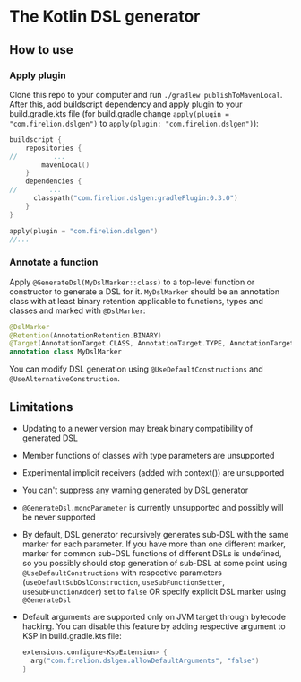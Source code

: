 # The Kotlin DSL generator

## How to use

### Apply plugin

Clone this repo to your computer and run `./gradlew publishToMavenLocal`.
After this, add buildscript dependency and apply plugin
to your build.gradle.kts file 
(for build.gradle change `apply(plugin = "com.firelion.dslgen")`
to `apply(plugin: "com.firelion.dslgen")`):

<!--- @hardlink#001 (version in gradlePlugin dependency) -->
```kotlin
buildscript {
    repositories {
//         ...
        mavenLocal()
    }
    dependencies {
//        ...         
      classpath("com.firelion.dslgen:gradlePlugin:0.3.0")
    }
}

apply(plugin = "com.firelion.dslgen")
//...
```

### Annotate a function
Apply `@GenerateDsl(MyDslMarker::class)` to a top-level function or constructor to generate a DSL for it.
`MyDslMarker` should be an annotation class with at least binary retention 
applicable to functions, types and classes and marked with `@DslMarker`:
```kotlin
@DslMarker
@Retention(AnnotationRetention.BINARY)
@Target(AnnotationTarget.CLASS, AnnotationTarget.TYPE, AnnotationTarget.FUNCTION, AnnotationTarget.PROPERTY)
annotation class MyDslMarker
```
You can modify DSL generation using `@UseDefaultConstructions` and `@UseAlternativeConstruction`.

## Limitations

* Updating to a newer version may break binary compatibility of generated DSL

* Member functions of classes with type parameters are unsupported

* Experimental implicit receivers (added with context()) are unsupported

* You can't suppress any warning generated by DSL generator

* `@GenerateDsl.monoParameter` is currently unsupported and possibly will be never supported

* By default, DSL generator recursively generates sub-DSL with the same marker for each parameter.
  If you have more than one different marker, marker for common sub-DSL functions of different DSLs is undefined,
  so you possibly should stop generation of sub-DSL at some point
  using `@UseDefaultConstructions` with respective parameters 
  (`useDefaultSubDslConstruction`, `useSubFunctionSetter`, `useSubFunctionAdder`) set to `false` OR
  specify explicit DSL marker using `@GenerateDsl`

* Default arguments are supported only on JVM target through bytecode hacking.
  You can disable this feature by adding respective argument to KSP in build.gradle.kts file:
  ```kotlin
  extensions.configure<KspExtension> {
    arg("com.firelion.dslgen.allowDefaultArguments", "false")
  }
  ```